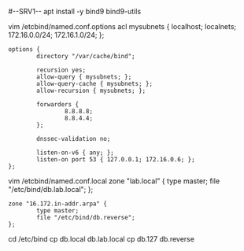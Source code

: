 #--SRV1--
apt install -y bind9 bind9-utils

vim /etcbind/named.conf.options
    acl mysubnets {
            localhost;
            localnets;
            172.16.0.0/24;
            172.16.1.0/24;
    };
    
    options {
            directory "/var/cache/bind";
    
            recursion yes;
            allow-query { mysubnets; };
            allow-query-cache { mysubnets; };
            allow-recursion { mysubnets; };
    
            forwarders {
                    8.8.8.8;
                    8.8.4.4;
            };
    
            dnssec-validation no;
    
            listen-on-v6 { any; };
            listen-on port 53 { 127.0.0.1; 172.16.0.6; };
    };

vim /etcbind/named.conf.local
    zone "lab.local" {
            type master;
            file "/etc/bind/db.lab.local";
    };
    
    zone "16.172.in-addr.arpa" {
            type master;
            file "/etc/bind/db.reverse";
    };

cd /etc/bind
cp db.local db.lab.local
cp db.127 db.reverse
